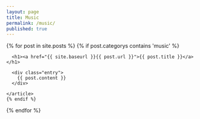 ```yaml
---
layout: page
title: Music
permalink: /music/
published: true
---
```



<div class="posts">
  {% for post in site.posts %}
    {% if post.categorys contains 'music' %}
    <article class="post">
 
      <h1><a href="{{ site.baseurl }}{{ post.url }}">{{ post.title }}</a></h1>
 
      <div class="entry">
        {{ post.content }}
      </div>

    </article>
    {% endif %}
  {% endfor %}
</div>
